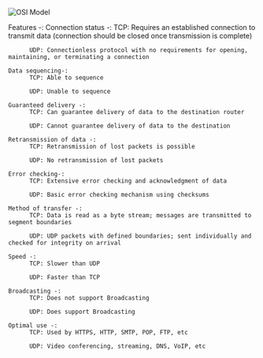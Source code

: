 ![OSI Model](https://user-images.githubusercontent.com/22426280/225791922-6dbad638-0a5a-47c6-9bb2-f1d9d1480387.png)

Features -:
    Connection status -:
          TCP: Requires an established connection to transmit data (connection should be closed once transmission is complete)

          UDP: Connectionless protocol with no requirements for opening, maintaining, or terminating a connection

    Data sequencing-:
          TCP: Able to sequence

          UDP: Unable to sequence

    Guaranteed delivery -:
          TCP: Can guarantee delivery of data to the destination router

          UDP: Cannot guarantee delivery of data to the destination

    Retransmission of data -:
          TCP: Retransmission of lost packets is possible

          UDP: No retransmission of lost packets

    Error checking-:
          TCP: Extensive error checking and acknowledgment of data

          UDP: Basic error checking mechanism using checksums

    Method of transfer -: 
          TCP: Data is read as a byte stream; messages are transmitted to segment boundaries

          UDP: UDP packets with defined boundaries; sent individually and checked for integrity on arrival

    Speed -:
          TCP: Slower than UDP

          UDP: Faster than TCP

    Broadcasting -:
          TCP: Does not support Broadcasting

          UDP: Does support Broadcasting

    Optimal use -:
          TCP: Used by HTTPS, HTTP, SMTP, POP, FTP, etc

          UDP: Video conferencing, streaming, DNS, VoIP, etc
      
      
      
      

